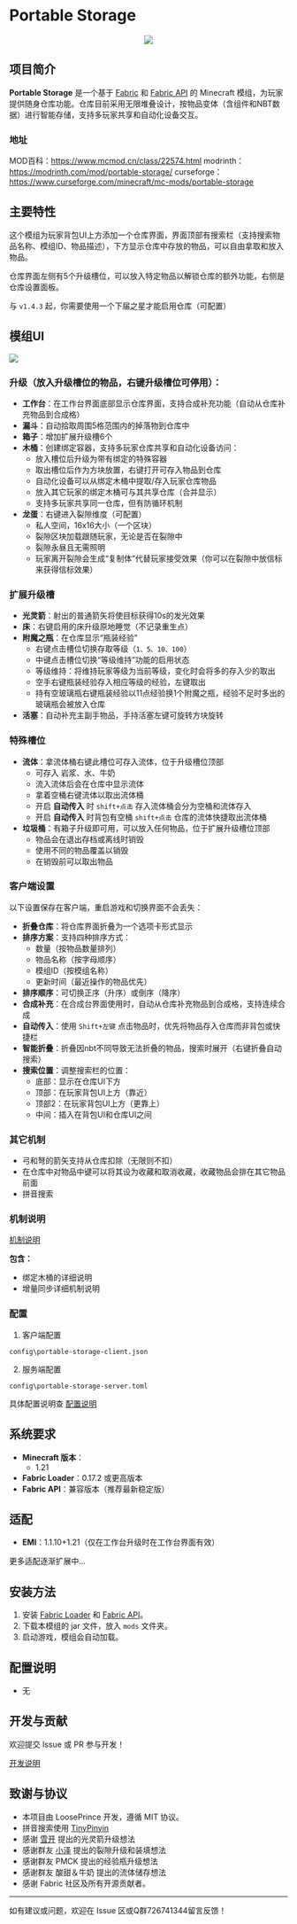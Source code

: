 # Portable Storage

<p align="center">
  <img src="docs/img/icon.png" />
</p>

## 项目简介

**Portable Storage** 是一个基于 [Fabric](https://fabricmc.net/) 和 [Fabric API](https://www.curseforge.com/minecraft/mc-mods/fabric-api) 的 Minecraft 模组，为玩家提供随身仓库功能。仓库目前采用无限堆叠设计，按物品变体（含组件和NBT数据）进行智能存储，支持多玩家共享和自动化设备交互。

### 地址

MOD百科：https://www.mcmod.cn/class/22574.html
modrinth：https://modrinth.com/mod/portable-storage/
curseforge：https://www.curseforge.com/minecraft/mc-mods/portable-storage

## 主要特性

这个模组为玩家背包UI上方添加一个仓库界面，界面顶部有搜索栏（支持搜索物品名称、模组ID、物品描述），下方显示仓库中存放的物品，可以自由拿取和放入物品。

仓库界面左侧有5个升级槽位，可以放入特定物品以解锁仓库的额外功能，右侧是仓库设置面板。

与 `v1.4.3` 起，你需要使用一个下届之星才能启用仓库（可配置）

## 模组UI

![](docs/img/02-v1.3.8.png)


### 升级（放入升级槽位的物品，右键升级槽位可停用）：

- **工作台**：在工作台界面底部显示仓库界面，支持合成补充功能（自动从仓库补充物品到合成格）
- **漏斗**：自动拾取周围5格范围内的掉落物到仓库中
- **箱子**：增加扩展升级槽6个
- **木桶**：创建绑定容器，支持多玩家仓库共享和自动化设备访问：
  - 放入槽位后升级为带有绑定的特殊容器
  - 取出槽位后作为方块放置，右键打开可存入物品到仓库
  - 自动化设备可以从绑定木桶中提取/存入玩家仓库物品
  - 放入其它玩家的绑定木桶可与其共享仓库（合并显示）
  - 支持多玩家共享同一仓库，但有防循环机制
- **龙蛋**：右键进入裂隙维度（可配置）
  - 私人空间，16x16大小（一个区块）
  - 裂隙区块加载跟随玩家，无论是否在裂隙中
  - 裂隙永昼且无需照明
  - 玩家离开裂隙会生成“复制体”代替玩家接受效果（你可以在裂隙中放信标来获得信标效果）

### 扩展升级槽

- **光灵箭**：射出的普通箭矢将使目标获得10s的发光效果
- **床**：右键启用的床升级原地睡觉（不记录重生点）
- **附魔之瓶**：在仓库显示“瓶装经验”
  - 右键点击槽位切换存取等级（`1、5、10、100`）
  - 中键点击槽位切换“等级维持”功能的启用状态
  - 等级维持：将维持玩家等级为当前等级，变化时会将多的存入少的取出
  - 空手右键瓶装经验存入相应等级的经验，左键取出
  - 持有空玻璃瓶右键瓶装经验以11点经验换1个附魔之瓶，经验不足时多出的玻璃瓶会被放入仓库
- **活塞**：自动补充主副手物品，手持活塞左键可旋转方块旋转

### 特殊槽位

- **流体**：拿流体桶右键此槽位可存入流体，位于升级槽位顶部
  - 可存入 岩浆、水、牛奶
  - 流入流体后会在仓库中显示流体
  - 拿着空桶右键流体以取出流体桶
  - 开启 **自动传入** 时 `shift+点击` 存入流体桶会分为空桶和流体存入
  - 开启 **自动传入** 时背包有空桶 `shift+点击` 仓库的流体快捷取出流体桶
- **垃圾桶**：有箱子升级即可用，可以放入任何物品，位于扩展升级槽位顶部
  - 物品会在退出存档或离线时销毁
  - 使用不同的物品覆盖以销毁
  - 在销毁前可以取出物品

### 客户端设置

以下设置保存在客户端，重启游戏和切换界面不会丢失：

- **折叠仓库**：将仓库界面折叠为一个选项卡形式显示
- **排序方案**：支持四种排序方式：
  - 数量（按物品数量排列）
  - 物品名称（按字母顺序）
  - 模组ID（按模组名称）
  - 更新时间（最近操作的物品优先）
- **排序顺序**：可切换正序（升序）或倒序（降序）
- **合成补充**：在合成台界面使用时，自动从仓库补充物品到合成格，支持连续合成
- **自动传入**：使用 `Shift+左键` 点击物品时，优先将物品存入仓库而非背包或快捷栏
- **智能折叠**：折叠因nbt不同导致无法折叠的物品，搜索时展开（右键折叠自动搜索）
- **搜索位置**：调整搜索栏的位置：
  - 底部：显示在仓库UI下方
  - 顶部：在玩家背包UI上方（靠近）
  - 顶部2：在玩家背包UI上方（更靠上）
  - 中间：插入在背包UI和仓库UI之间

### 其它机制

- 弓和弩的箭矢支持从仓库扣除（无限则不扣）
- 在仓库中对物品中键可以将其设为收藏和取消收藏，收藏物品会排在其它物品前面
- 拼音搜索

### 机制说明

[机制说明](docs/机制说明.md)

**包含：**

- 绑定木桶的详细说明
- 增量同步详细机制说明

### 配置

1. 客户端配置

`config\portable-storage-client.json`

2. 服务端配置

`config\portable-storage-server.toml`

具体配置说明查 [配置说明](docs/配置.md)

## 系统要求

- **Minecraft 版本**：
  - 1.21
- **Fabric Loader**：0.17.2 或更高版本
- **Fabric API**：兼容版本（推荐最新稳定版）

## 适配

- **EMI**：1.1.10+1.21（仅在工作台升级时在工作台界面有效）

更多适配逐渐扩展中...

## 安装方法

1. 安装 [Fabric Loader](https://fabricmc.net/use/) 和 [Fabric API](https://www.curseforge.com/minecraft/mc-mods/fabric-api)。
2. 下载本模组的 jar 文件，放入 `mods` 文件夹。
3. 启动游戏，模组会自动加载。

## 配置说明

- 无

## 开发与贡献

欢迎提交 Issue 或 PR 参与开发！

[开发说明](docs/开发说明.md)

## 致谢与协议

- 本项目由 LoosePrince 开发，遵循 MIT 协议。
- 拼音搜索使用 [TinyPinyin](https://github.com/promeG/TinyPinyin)
- 感谢 [雪开](https://github.com/XueK66) 提出的光灵箭升级想法
- 感谢群友 [小泽](https://github.com/Dreamwxz) 提出的裂隙升级和装填想法
- 感谢群友 PMCK 提出的经验瓶升级想法
- 感谢群友 酸甜＆牛奶 提出的流体储存想法
- 感谢 Fabric 社区及所有开源贡献者。

---

如有建议或问题，欢迎在 Issue 区或Q群726741344留言反馈！
